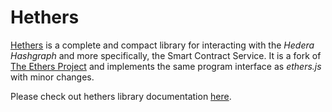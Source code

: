 # Hethers

[Hethers](https://github.com/hashgraph/hethers.js/) is a complete and compact library for interacting with the _Hedera Hashgraph_ and more specifically, the Smart Contract Service. It is a fork of [The Ethers Project](https://github.com/ethers-io/ethers.js/) and implements the same program interface as _ethers.js_ with minor changes.

Please check out hethers library documentation [here](https://docs.hedera.com/hethers/).
